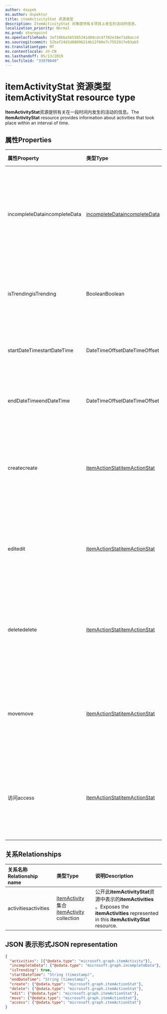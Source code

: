 ```yaml
---
author: daspek
ms.author: dspektor
title: itemActivityStat 资源类型
description: ItemActivityStat 对象提供有关项目上发生的活动的信息。
localization_priority: Normal
ms.prod: sharepoint
ms.openlocfilehash: 3af10bba565585341d04cdc47702e18e71d8accd
ms.sourcegitcommit: 52baf24d1d08096214b12f60e7c755291fe03ab5
ms.translationtype: MT
ms.contentlocale: zh-CN
ms.lasthandoff: 05/13/2019
ms.locfileid: "33970640"
---
```

# <a name="itemactivitystat-resource-type"></a><span data-ttu-id="e501e-103">itemActivityStat 资源类型</span><span class="sxs-lookup"><span data-stu-id="e501e-103">itemActivityStat resource type</span></span>

<span data-ttu-id="e501e-104">**ItemActivityStat**资源提供有关在一段时间内发生的活动的信息。</span><span class="sxs-lookup"><span data-stu-id="e501e-104">The **itemActivityStat** resource provides information about activities that took place within an interval of time.</span></span>

## <a name="properties"></a><span data-ttu-id="e501e-105">属性</span><span class="sxs-lookup"><span data-stu-id="e501e-105">Properties</span></span>

| <span data-ttu-id="e501e-106">属性</span><span class="sxs-lookup"><span data-stu-id="e501e-106">Property</span></span>         | <span data-ttu-id="e501e-107">类型</span><span class="sxs-lookup"><span data-stu-id="e501e-107">Type</span></span>                    | <span data-ttu-id="e501e-108">说明</span><span class="sxs-lookup"><span data-stu-id="e501e-108">Description</span></span>
|:-----------------|:------------------------|:----------------------------------------
| <span data-ttu-id="e501e-109">incompleteData</span><span class="sxs-lookup"><span data-stu-id="e501e-109">incompleteData</span></span>   | <span data-ttu-id="e501e-110">[incompleteData][]</span><span class="sxs-lookup"><span data-stu-id="e501e-110">[incompleteData][]</span></span>      | <span data-ttu-id="e501e-111">指示此时间间隔中的统计信息基于不完整的数据。</span><span class="sxs-lookup"><span data-stu-id="e501e-111">Indicates that the statistics in this interval are based on incomplete data.</span></span> <span data-ttu-id="e501e-112">只读。</span><span class="sxs-lookup"><span data-stu-id="e501e-112">Read-only.</span></span>
| <span data-ttu-id="e501e-113">isTrending</span><span class="sxs-lookup"><span data-stu-id="e501e-113">isTrending</span></span>       | <span data-ttu-id="e501e-114">Boolean</span><span class="sxs-lookup"><span data-stu-id="e501e-114">Boolean</span></span>                 | <span data-ttu-id="e501e-115">指示项目是否为 "趋势"。</span><span class="sxs-lookup"><span data-stu-id="e501e-115">Indicates whether the item is "trending."</span></span> <span data-ttu-id="e501e-116">只读。</span><span class="sxs-lookup"><span data-stu-id="e501e-116">Read-only.</span></span>
| <span data-ttu-id="e501e-117">startDateTime</span><span class="sxs-lookup"><span data-stu-id="e501e-117">startDateTime</span></span>    | <span data-ttu-id="e501e-118">DateTimeOffset</span><span class="sxs-lookup"><span data-stu-id="e501e-118">DateTimeOffset</span></span>          | <span data-ttu-id="e501e-119">时间间隔开始时。</span><span class="sxs-lookup"><span data-stu-id="e501e-119">When the interval starts.</span></span> <span data-ttu-id="e501e-120">只读。</span><span class="sxs-lookup"><span data-stu-id="e501e-120">Read-only.</span></span>
| <span data-ttu-id="e501e-121">endDateTime</span><span class="sxs-lookup"><span data-stu-id="e501e-121">endDateTime</span></span>      | <span data-ttu-id="e501e-122">DateTimeOffset</span><span class="sxs-lookup"><span data-stu-id="e501e-122">DateTimeOffset</span></span>          | <span data-ttu-id="e501e-123">时间间隔结束时。</span><span class="sxs-lookup"><span data-stu-id="e501e-123">When the interval ends.</span></span> <span data-ttu-id="e501e-124">只读。</span><span class="sxs-lookup"><span data-stu-id="e501e-124">Read-only.</span></span>
| <span data-ttu-id="e501e-125">create</span><span class="sxs-lookup"><span data-stu-id="e501e-125">create</span></span>           | <span data-ttu-id="e501e-126">[itemActionStat][]</span><span class="sxs-lookup"><span data-stu-id="e501e-126">[itemActionStat][]</span></span>      | <span data-ttu-id="e501e-127">有关此间隔中的**创建**操作的统计信息。</span><span class="sxs-lookup"><span data-stu-id="e501e-127">Statistics about the **create** actions in this interval.</span></span> <span data-ttu-id="e501e-128">只读。</span><span class="sxs-lookup"><span data-stu-id="e501e-128">Read-only.</span></span>
| <span data-ttu-id="e501e-129">edit</span><span class="sxs-lookup"><span data-stu-id="e501e-129">edit</span></span>             | <span data-ttu-id="e501e-130">[itemActionStat][]</span><span class="sxs-lookup"><span data-stu-id="e501e-130">[itemActionStat][]</span></span>      | <span data-ttu-id="e501e-131">有关此间隔中的**编辑**操作的统计信息。</span><span class="sxs-lookup"><span data-stu-id="e501e-131">Statistics about the **edit** actions in this interval.</span></span> <span data-ttu-id="e501e-132">只读。</span><span class="sxs-lookup"><span data-stu-id="e501e-132">Read-only.</span></span>
| <span data-ttu-id="e501e-133">delete</span><span class="sxs-lookup"><span data-stu-id="e501e-133">delete</span></span>           | <span data-ttu-id="e501e-134">[itemActionStat][]</span><span class="sxs-lookup"><span data-stu-id="e501e-134">[itemActionStat][]</span></span>      | <span data-ttu-id="e501e-135">有关此间隔中的**删除**操作的统计信息。</span><span class="sxs-lookup"><span data-stu-id="e501e-135">Statistics about the **delete** actions in this interval.</span></span> <span data-ttu-id="e501e-136">只读。</span><span class="sxs-lookup"><span data-stu-id="e501e-136">Read-only.</span></span>
| <span data-ttu-id="e501e-137">move</span><span class="sxs-lookup"><span data-stu-id="e501e-137">move</span></span>             | <span data-ttu-id="e501e-138">[itemActionStat][]</span><span class="sxs-lookup"><span data-stu-id="e501e-138">[itemActionStat][]</span></span>      | <span data-ttu-id="e501e-139">有关此间隔中**移动**操作的统计信息。</span><span class="sxs-lookup"><span data-stu-id="e501e-139">Statistics about the **move** actions in this interval.</span></span> <span data-ttu-id="e501e-140">只读。</span><span class="sxs-lookup"><span data-stu-id="e501e-140">Read-only.</span></span>
| <span data-ttu-id="e501e-141">访问</span><span class="sxs-lookup"><span data-stu-id="e501e-141">access</span></span>           | <span data-ttu-id="e501e-142">[itemActionStat][]</span><span class="sxs-lookup"><span data-stu-id="e501e-142">[itemActionStat][]</span></span>      | <span data-ttu-id="e501e-143">有关此间隔中的**访问**操作的统计信息。</span><span class="sxs-lookup"><span data-stu-id="e501e-143">Statistics about the **access** actions in this interval.</span></span> <span data-ttu-id="e501e-144">只读。</span><span class="sxs-lookup"><span data-stu-id="e501e-144">Read-only.</span></span>

[itemActionStat]: itemactionstat.md
[incompleteData]: incompletedata.md

## <a name="relationships"></a><span data-ttu-id="e501e-147">关系</span><span class="sxs-lookup"><span data-stu-id="e501e-147">Relationships</span></span>

| <span data-ttu-id="e501e-148">关系名称</span><span class="sxs-lookup"><span data-stu-id="e501e-148">Relationship name</span></span> | <span data-ttu-id="e501e-149">类型</span><span class="sxs-lookup"><span data-stu-id="e501e-149">Type</span></span>                        | <span data-ttu-id="e501e-150">说明</span><span class="sxs-lookup"><span data-stu-id="e501e-150">Description</span></span>
|:------------------|:----------------------------|:---------------------------
| <span data-ttu-id="e501e-151">activities</span><span class="sxs-lookup"><span data-stu-id="e501e-151">activities</span></span>        | <span data-ttu-id="e501e-152">[itemActivity][] 集合</span><span class="sxs-lookup"><span data-stu-id="e501e-152">[itemActivity][] collection</span></span> | <span data-ttu-id="e501e-153">公开此**itemActivityStat**资源中表示的**itemActivities** 。</span><span class="sxs-lookup"><span data-stu-id="e501e-153">Exposes the **itemActivities** represented in this **itemActivityStat** resource.</span></span>

[itemActivity]: itemactivity.md

## <a name="json-representation"></a><span data-ttu-id="e501e-155">JSON 表示形式</span><span class="sxs-lookup"><span data-stu-id="e501e-155">JSON representation</span></span>

<!-- {
  "blockType": "resource",
  "optionalProperties": [ ],
  "baseType": "microsoft.graph.entity",
  "@type": "microsoft.graph.itemActivityStat",
}-->

```json
{
  "activities": [{"@odata.type": "microsoft.graph.itemActivity"}],
  "incompleteData": {"@odata.type": "microsoft.graph.incompleteData"},
  "isTrending": true,
  "startDateTime": "String (timestamp)",
  "endDateTime": "String (timestamp)",
  "create": {"@odata.type": "microsoft.graph.itemActionStat"},
  "delete": {"@odata.type": "microsoft.graph.itemActionStat"},
  "edit": {"@odata.type": "microsoft.graph.itemActionStat"},
  "move": {"@odata.type": "microsoft.graph.itemActionStat"},
  "access": {"@odata.type": "microsoft.graph.itemActionStat"}
}
```

<!--
{
  "type": "#page.annotation",
  "description": "The ItemActivityStat object provides information about activities that took place on an item.",
  "keywords": "activities,activity,action,analytics",
  "section": "documentation",
  "tocPath": "Resources/ItemActivityStat",
  "suppressions": []
}
-->
